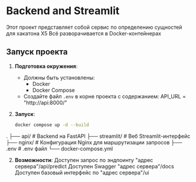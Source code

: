# Backend and Streamlit
Этот проект представляет собой сервис по определению сущностей для хакатона X5
Всё разворачивается в Docker-контейнерах
## Запуск проекта
1. **Подготовка окружения**:
   - Должны быть установлены:
     - Docker
     - Docker Compose
   - Создайте файл `.env` в корне проекта c содержанием: API_URL = "http://api:8000/"

2. **Запуск**:
   ```bash
   docker compose up -d --build
.
├── api/            # Backend на FastAPI
├── streamlit/      # Веб Streamlit-интерфейс
├── nginx/          # Конфигурация Nginx для маршрутизации запросов
├── .env            # .env файл
└── docker-compose.yml

2. **Возможности**:
Доступен запрос по эндпоинту "адрес сервера"/api/predict
Доступен Swagger "адрес сервера"/docs
Доступен базовый интерфейс по "адрес сервера"/ui